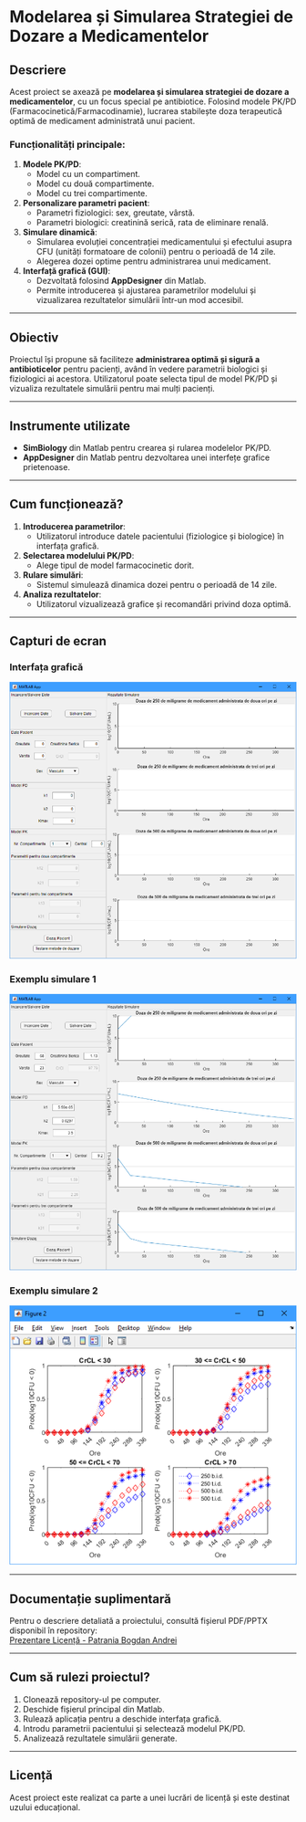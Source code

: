 # Modelarea și Simularea Strategiei de Dozare a Medicamentelor

## Descriere

Acest proiect se axează pe **modelarea și simularea strategiei de dozare a medicamentelor**, cu un focus special pe antibiotice. Folosind modele PK/PD (Farmacocinetică/Farmacodinamie), lucrarea stabilește doza terapeutică optimă de medicament administrată unui pacient.

### Funcționalități principale:
1. **Modele PK/PD**:
   - Model cu un compartiment.
   - Model cu două compartimente.
   - Model cu trei compartimente.
2. **Personalizare parametri pacient**:
   - Parametri fiziologici: sex, greutate, vârstă.
   - Parametri biologici: creatinină serică, rata de eliminare renală.
3. **Simulare dinamică**:
   - Simularea evoluției concentrației medicamentului și efectului asupra CFU (unități formatoare de colonii) pentru o perioadă de 14 zile.
   - Alegerea dozei optime pentru administrarea unui medicament.
4. **Interfață grafică (GUI)**:
   - Dezvoltată folosind **AppDesigner** din Matlab.
   - Permite introducerea și ajustarea parametrilor modelului și vizualizarea rezultatelor simulării într-un mod accesibil.

---

## Obiectiv

Proiectul își propune să faciliteze **administrarea optimă și sigură a antibioticelor** pentru pacienți, având în vedere parametrii biologici și fiziologici ai acestora. Utilizatorul poate selecta tipul de model PK/PD și vizualiza rezultatele simulării pentru mai mulți pacienți.

---

## Instrumente utilizate

- **SimBiology** din Matlab pentru crearea și rularea modelelor PK/PD.
- **AppDesigner** din Matlab pentru dezvoltarea unei interfețe grafice prietenoase.

---

## Cum funcționează?

1. **Introducerea parametrilor**: 
   - Utilizatorul introduce datele pacientului (fiziologice și biologice) în interfața grafică.
2. **Selectarea modelului PK/PD**:
   - Alege tipul de model farmacocinetic dorit.
3. **Rulare simulări**:
   - Sistemul simulează dinamica dozei pentru o perioadă de 14 zile.
4. **Analiza rezultatelor**:
   - Utilizatorul vizualizează grafice și recomandări privind doza optimă.

---

## Capturi de ecran

### Interfața grafică
![Interfață GUI](./interfata_gui.png)

### Exemplu simulare 1
![Exemplu Simulare 1](./exemplu_simulare_1.png)

### Exemplu simulare 2
![Exemplu Simulare 2](./exemplu_simulare_2.png)

---

## Documentație suplimentară

Pentru o descriere detaliată a proiectului, consultă fișierul PDF/PPTX disponibil în repository:  
[Prezentare Licență - Patrania Bogdan Andrei](./Prezentare_Licenta_PatraniaBogdanAndrei.pdf)

---

## Cum să rulezi proiectul?

1. Clonează repository-ul pe computer.
2. Deschide fișierul principal din Matlab.
3. Rulează aplicația pentru a deschide interfața grafică.
4. Introdu parametrii pacientului și selectează modelul PK/PD.
5. Analizează rezultatele simulării generate.

---

## Licență

Acest proiect este realizat ca parte a unei lucrări de licență și este destinat uzului educațional.

